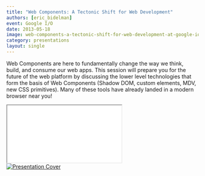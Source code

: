 ```yaml
---
title: "Web Components: A Tectonic Shift for Web Development"
authors: [eric_bidelman]
event: Google I/O
date: 2013-05-18
image: web-components-a-tectonic-shift-for-web-development-at-google-io.jpg
category: presentations
layout: single
---
```


Web Components are here to fundamentally change the way we think, build, and
consume our web apps. This session will prepare you for the future of the web
platform by discussing the lower level technologies that form the basis of Web
Components (Shadow DOM, custom elements, MDV, new CSS primitives). Many of these
tools have already landed in a modern browser near you!

<!-- Read more -->

<div class="video-wrap">
    <iframe src="//www.youtube.com/embed/fqULJBBEVQE"></iframe>
</div>

<a href="http://html5-demos.appspot.com/static/webcomponents-bdconf/index.html">
    <img src="../../img/stories/web-components-a-tectonic-shift-for-web-development-at-google-io-cover.jpg" alt="Presentation Cover">
</a>
